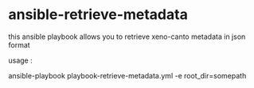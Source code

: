 # ansible-retrieve-metadata
this ansible playbook allows you to retrieve xeno-canto metadata in json format

usage :

ansible-playbook playbook-retrieve-metadata.yml  -e root_dir=somepath
